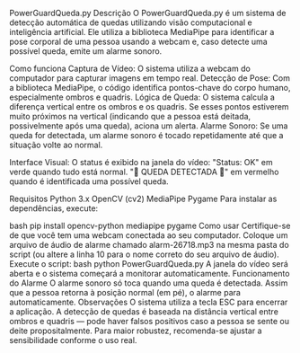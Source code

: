 PowerGuardQueda.py
Descrição
O PowerGuardQueda.py é um sistema de detecção automática de quedas utilizando visão computacional e inteligência artificial. Ele utiliza a biblioteca MediaPipe para identificar a pose corporal de uma pessoa usando a webcam e, caso detecte uma possível queda, emite um alarme sonoro.

Como funciona
Captura de Vídeo: O sistema utiliza a webcam do computador para capturar imagens em tempo real.
Detecção de Pose: Com a biblioteca MediaPipe, o código identifica pontos-chave do corpo humano, especialmente ombros e quadris.
Lógica de Queda: O sistema calcula a diferença vertical entre os ombros e os quadris. Se esses pontos estiverem muito próximos na vertical (indicando que a pessoa está deitada, possivelmente após uma queda), aciona um alerta.
Alarme Sonoro: Se uma queda for detectada, um alarme sonoro é tocado repetidamente até que a situação volte ao normal.

Interface Visual: O status é exibido na janela do vídeo:
"Status: OK" em verde quando tudo está normal.
"🚨 QUEDA DETECTADA 🚨" em vermelho quando é identificada uma possível queda.

Requisitos
Python 3.x
OpenCV (cv2)
MediaPipe
Pygame
Para instalar as dependências, execute:

bash
pip install opencv-python mediapipe pygame
Como usar
Certifique-se de que você tem uma webcam conectada ao seu computador.
Coloque um arquivo de áudio de alarme chamado alarm-26718.mp3 na mesma pasta do script (ou altere a linha 10 para o nome correto do seu arquivo de áudio).
Execute o script:
bash
python PowerGuardQueda.py
A janela do vídeo será aberta e o sistema começará a monitorar automaticamente.
Funcionamento do Alarme
O alarme sonoro só toca quando uma queda é detectada.
Assim que a pessoa retorna à posição normal (em pé), o alarme para automaticamente.
Observações
O sistema utiliza a tecla ESC para encerrar a aplicação.
A detecção de quedas é baseada na distância vertical entre ombros e quadris — pode haver falsos positivos caso a pessoa se sente ou deite propositalmente.
Para maior robustez, recomenda-se ajustar a sensibilidade conforme o uso real.
